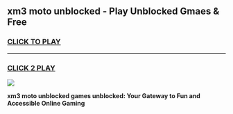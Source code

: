 
## xm3 moto unblocked - Play Unblocked Gmaes & Free
<h3>
<a href="https://news.freeplayer.one?title=xm3_moto_unblocked&ref=23F">CLICK TO PLAY</a></h3>
<hr>

<h3>
<a href="https://news.freeplayer.one?title=xm3_moto_unblocked&ref=23F">CLICK 2 PLAY</a>
  
</h3>

<a href="https://news.freeplayer.one?title=xm3_moto_unblocked&ref=23F/"><img src="https://clearcache.store/games.png"></a>


**xm3 moto unblocked games unblocked: Your Gateway to Fun and Accessible Online Gaming**
